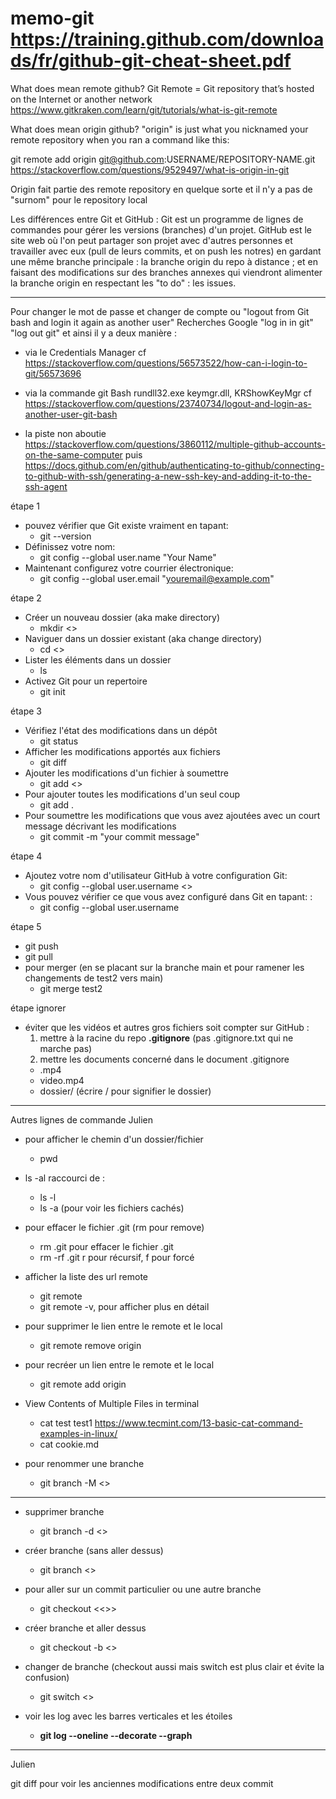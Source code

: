 # memo-git https://training.github.com/downloads/fr/github-git-cheat-sheet.pdf

What does mean remote github?
Git Remote = Git repository that’s hosted on the Internet or another network
https://www.gitkraken.com/learn/git/tutorials/what-is-git-remote

What does mean origin github?
"origin" is just what you nicknamed your remote repository when you ran a command like this:

git remote add origin git@github.com:USERNAME/REPOSITORY-NAME.git
https://stackoverflow.com/questions/9529497/what-is-origin-in-git

Origin fait partie des remote repository en quelque sorte et il n'y a pas de "surnom" pour le repository local

Les différences entre Git et GitHub :
Git est un programme de lignes de commandes pour gérer les versions (branches) d'un projet. GitHub est le site web où l'on peut partager son projet avec d'autres personnes et travailler avec eux (pull de leurs commits, et on push les notres) en gardant une même branche principale : la branche origin du repo à distance ; et en faisant des modifications sur des branches annexes qui viendront alimenter la branche origin en respectant les "to do" : les issues.
___
Pour changer le mot de passe et changer de compte ou "logout from Git bash and login it again as another user"
Recherches Google "log in in git" "log out git" et ainsi il y a deux manière :
- via le Credentials Manager
cf https://stackoverflow.com/questions/56573522/how-can-i-login-to-git/56573696

- via la commande git Bash
rundll32.exe keymgr.dll, KRShowKeyMgr
cf https://stackoverflow.com/questions/23740734/logout-and-login-as-another-user-git-bash

- la piste non aboutie https://stackoverflow.com/questions/3860112/multiple-github-accounts-on-the-same-computer puis https://docs.github.com/en/github/authenticating-to-github/connecting-to-github-with-ssh/generating-a-new-ssh-key-and-adding-it-to-the-ssh-agent


étape 1 
* pouvez vérifier que Git existe vraiment en tapant:
  * git --version
* Définissez votre nom:
  * git config --global user.name "Your Name"
* Maintenant configurez votre courrier électronique:
  * git config --global user.email "youremail@example.com"


étape 2
* Créer un nouveau dossier (aka make directory)
  * mkdir <<FOLDERNAME>>
* Naviguer dans un dossier existant (aka change directory)
  * cd <<FOLDERNAME>>
* Lister les éléments dans un dossier
  * ls
* Activez Git pour un repertoire
  * git init


étape 3 

* Vérifiez l'état des modifications dans un dépôt
  * git status
* Afficher les modifications apportés aux fichiers
  * git diff
* Ajouter les modifications d'un fichier à soumettre
  * git add <<FILENAME>>
* Pour ajouter toutes les modifications d'un seul coup
  * git add .
* Pour soumettre les modifications que vous avez ajoutées avec un court message décrivant les modifications
  * git commit -m "your commit message"

  
étape 4 
* Ajoutez votre nom d'utilisateur GitHub à votre configuration Git:
  * git config --global user.username <<USerNamE>>
* Vous pouvez vérifier ce que vous avez configuré dans Git en tapant: :
  * git config --global user.username

étape 5 
  * git push
  * git pull
* pour merger (en se placant sur la branche main et pour ramener les changements de test2 vers main)
  * git merge test2
 
 étape ignorer
* éviter que les vidéos et autres gros fichiers soit compter sur GitHub :
  1. mettre à la racine du repo **.gitignore** (pas .gitignore.txt qui ne marche pas) 
  2. mettre les documents concerné dans le document .gitignore 
    * .mp4
    * video.mp4
    * dossier/ (écrire / pour signifier le dossier)
 
 ___
 
Autres lignes de commande Julien 
* pour afficher le chemin d'un dossier/fichier
  * pwd
* ls -al
raccourci de :
  * ls -l
  * ls -a (pour voir les fichiers cachés)
* pour effacer le fichier .git (rm pour remove)
  * rm .git pour effacer le fichier .git 
  * rm -rf .git
r pour récursif, f pour forcé

* afficher la liste des url remote
  * git remote
  * git remote -v, pour afficher plus en détail
 
* pour supprimer le lien entre le remote et le local
  * git remote remove origin

* pour recréer un lien entre le remote et le local
  * git remote add origin <url https sur github>
 
* View Contents of Multiple Files in terminal
  * cat test test1
https://www.tecmint.com/13-basic-cat-command-examples-in-linux/
  * cat cookie.md

 * pour renommer une branche
   * git branch -M <<nouveau nom de branche>>

 ---
 * supprimer branche 
   * git branch -d <<autreBranch>>
 * créer branche (sans aller dessus)
   * git branch <<autreBranch>>
 * pour aller sur un commit particulier ou une autre branche  
   * git checkout <<>>
 * créer branche et aller dessus
   * git checkout -b <<autreBranch>>
 * changer de branche (checkout aussi mais switch est plus clair et évite la confusion)
   * git switch <<autreBranch>>
 
 * voir les log avec les barres verticales et les étoiles
   * **git log --oneline --decorate --graph**

------------------------------------------------------

Julien
 
 git diff pour voir les anciennes modifications entre deux commit

